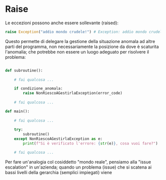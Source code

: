 # Raise

Le eccezioni possono anche essere sollevante (raised):

```python
raise Exception("addio mondo crudele!") # Exception: addio mondo crudele!
```

Questo permette di delegare la gestione della situazione anomala ad altre parti del programma, non necessariamente la posizione da dove è scaturita l'anomalia; che potrebbe non essere un luogo adeguato per risolvere il problema:

```python

def subroutine():
    
    # fai qualcosa ...

    if condizione_anomala:
        raise NonRiescoAGestirlaException(error_code)
    
    # fai qualcosa ...

def main():
    
    # fai qualcosa ...
    
    try:
        subroutine()
    except NonRiescoAGestirlaException as e:
        print(f"Si è verificato l'errore: {str(e)}, cosa vuoi fare?")

    # fai qualcosa ...

```

Per fare un'analogia col cosiddetto "mondo reale", pensiamo alla "issue escalation" in un'azienda; quando un problema (issue) che si scatena ai bassi livelli della gerarchia (semplici impiegati) viene 

